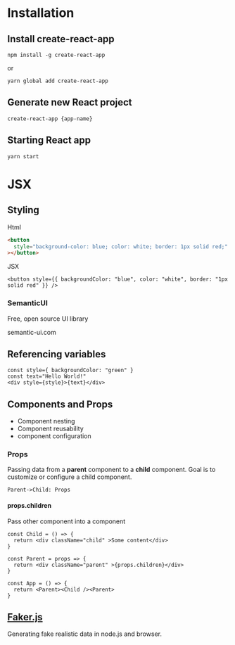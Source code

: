 # Installation

## Install create-react-app

```
npm install -g create-react-app
```

or

```
yarn global add create-react-app
```

## Generate new React project

```
create-react-app {app-name}
```

## Starting React app

```
yarn start
```

# JSX

## Styling

Html

```html
<button
  style="background-color: blue; color: white; border: 1px solid red;"
></button>
```

JSX

```JSX
<button style={{ backgroundColor: "blue", color: "white", border: "1px solid red" }} />
```

### SemanticUI

Free, open source UI library

semantic-ui.com

## Referencing variables

```JSX
const style={ backgroundColor: "green" }
const text="Hello World!"
<div style={style}>{text}</div>
```

## Components and Props

- Component nesting
- Component reusability
- component configuration

### Props

Passing data from a **parent** component to a **child** component. Goal is to customize or configure a child component.

```sequence
Parent->Child: Props
```

#### props.children

Pass other component into a component

```JSX
const Child = () => {
  return <div className="child" >Some content</div>
}

const Parent = props => {
  return <div className="parent" >{props.children}</div>
}

const App = () => {
  return <Parent><Child /><Parent>
}
```

## [Faker.js](https://github.com/marak/Faker.js/)

Generating fake realistic data in node.js and browser.
